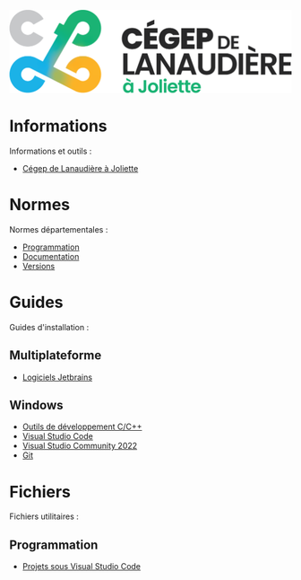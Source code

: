 ![CLJ](Images/logo.png)

# Informations

Informations et outils :

- [Cégep de Lanaudière à Joliette](Documents/CLJ.md)

# Normes

Normes départementales :

- [Programmation](Documents/Normes.md)
- [Documentation](Documents/Doxygen.md)
- [Versions](Documents/Git.md)

# Guides

Guides d'installation :

## Multiplateforme

 - [Logiciels Jetbrains](Documents/Jetbrains.md)

## Windows

- [Outils de développement C/C++](Documents/WINBuildTools.md)
- [Visual Studio Code](Documents/WINVSCode.md)
- [Visual Studio Community 2022](Documents/WINVisualStudio.md)
- [Git](Documents/WINGit.md)

# Fichiers

Fichiers utilitaires :

## Programmation

- [Projets sous Visual Studio Code](https://github.com/Singcaster-CRLJ/CLJ/releases/tag/VSC)